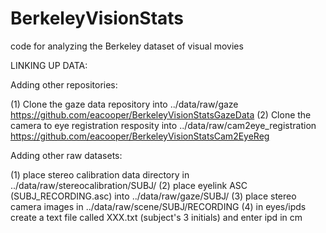 BerkeleyVisionStats
===================

code for analyzing the Berkeley dataset of visual movies



LINKING UP DATA:

Adding other repositories:

(1) Clone the gaze data repository into ../data/raw/gaze
	https://github.com/eacooper/BerkeleyVisionStatsGazeData
(2) Clone the camera to eye registration resposity into ../data/raw/cam2eye_registration
	https://github.com/eacooper/BerkeleyVisionStatsCam2EyeReg


Adding other raw datasets:

(1) place stereo calibration data directory in ../data/raw/stereocalibration/SUBJ/
(2) place eyelink ASC (SUBJ_RECORDING.asc) into ../data/raw/gaze/SUBJ/
(3) place stereo camera images in ../data/raw/scene/SUBJ/RECORDING
(4) in eyes/ipds create a text file called XXX.txt (subject's 3 initials) and enter ipd in cm


